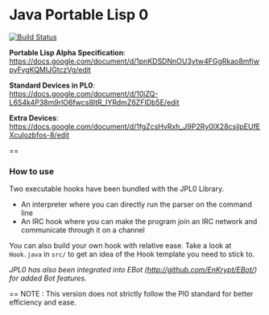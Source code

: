 Java Portable Lisp 0
==
[![Build Status](https://travis-ci.org/EnKrypt/JPL0.svg)](https://travis-ci.org/EnKrypt/JPL0)

**Portable Lisp Alpha Specification**:  
https://docs.google.com/document/d/1pnKDSDNnOU3ytw4FGgRkao8mfjwpyFvgKQMIJGtczVg/edit

**Standard Devices in PL0**:  
https://docs.google.com/document/d/10iZQ-L6S4k4P38m9rlO6fwcs8ItR_IYRdmZ6ZFIDb5E/edit

**Extra Devices**:
https://docs.google.com/document/d/1fgZcsHvRxh_J9P2Ry0lX28csjlpEUfEXcuIozbfos-8/edit

==
### How to use

Two executable hooks have been bundled with the JPL0 Library.
* An interpreter where you can directly run the parser on the command line
* An IRC hook where you can make the program join an IRC network and communicate through it on a channel

You can also build your own hook with relative ease. Take a look at `Hook.java` in `src/` to get an idea of the Hook template you need to stick to.

*JPL0 has also been integrated into EBot (http://github.com/EnKrypt/EBot/) for added Bot features.*

==
NOTE : This version does not strictly follow the Pl0 standard for better efficiency and ease.